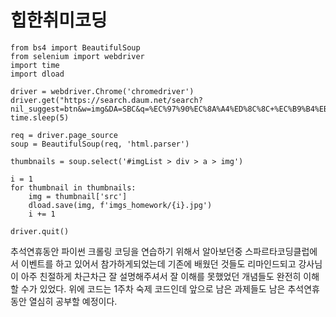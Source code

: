 # 힙한취미코딩

    from bs4 import BeautifulSoup
    from selenium import webdriver
    import time
    import dload

    driver = webdriver.Chrome('chromedriver')
    driver.get("https://search.daum.net/search?nil_suggest=btn&w=img&DA=SBC&q=%EC%97%90%EC%8A%A4%ED%8C%8C+%EC%B9%B4%EB%A6%AC%EB%82%98")
    time.sleep(5)

    req = driver.page_source
    soup = BeautifulSoup(req, 'html.parser')

    thumbnails = soup.select('#imgList > div > a > img')

    i = 1
    for thumbnail in thumbnails:
        img = thumbnail['src']
        dload.save(img, f'imgs_homework/{i}.jpg')
        i += 1

    driver.quit()


추석연휴동안 파이썬 크롤링 코딩을 연습하기 위해서 알아보던중
스파르타코딩클럽에서 이벤트를 하고 있어서 참가하게되었는데
기존에 배웠던 것들도 리마인드되고
강사님이 아주 친절하게 차근차근 잘 설명해주셔서
잘 이해를 못했었던 개념들도 완전히 이해할 수가 있었다.
위에 코드는 1주차 숙제 코드인데 앞으로 남은 과제들도
남은 추석연휴동안 열심히 공부할 예정이다.
